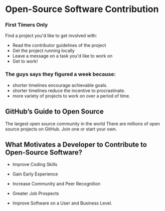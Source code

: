 # Open-Source Software Contribution

### First Timers Only

Find a project you'd like to get involved with:

+ Read the contributor guidelines of the project
+ Get the project running locally
+ Leave a message on a task you'd like to work on
+ Get to work!


### The guys says they figured a week because:

+ shorter timelines encourage achievable goals.
+ shorter timelines reduce the incentive to procrastinate.
+ more variety of projects to work on over a period of time.


## GitHub’s Guide to Open Source

The largest open source community in the world
There are millions of open source projects on GitHub. Join one or start your own.

## What Motivates a Developer to Contribute to Open-Source Software?

+ Improve Coding Skills

+ Gain Early Experience

+ Increase Community and Peer Recognition

+ Greater Job Prospects

+ Improve Software on a User and Business Level.

